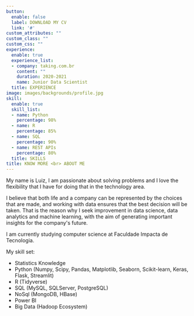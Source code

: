 ```yaml
---
button:
  enable: false
  label: DOWNLOAD MY CV
  link: '#'
custom_attributes: ""
custom_class: ""
custom_css: ""
experience:
  enable: true
  experience_list:
  - company: taking.com.br
    content: ""
    duration: 2020-2021
    name: Junior Data Scientist
  title: EXPERIENCE
image: images/backgrounds/profile.jpg
skill:
  enable: true
  skill_list:
  - name: Python
    percentage: 98%
  - name: R
    percentage: 85%
  - name: SQL
    percentage: 90%
  - name: REST APIs
    percentage: 80%
  title: SKILLS
title: KNOW MORE <br> ABOUT ME
---
```


My name is Luiz, I am passionate about solving problems and I love the flexibility that I have for doing that in the technology area.

I believe that both life and a company can be represented by the choices that are made, and working with data ensures that the best decision will be taken. That is the reason why I seek improvement in data science, data analytics and machine learning, with the aim of generating important insights for the company's future.

I am currently studying computer science at Faculdade Impacta de Tecnologia.

My skill set:
- Statistics Knowledge
- Python (Numpy, Scipy, Pandas, Matplotlib, Seaborn, Scikit-learn, Keras, Flask, Streamlit)
- R (Tidyverse)
- SQL (MySQL, SQLServer, PostgreSQL)
- NoSql (MongoDB, HBase)
- Power BI
- Big Data (Hadoop Ecosystem) 
